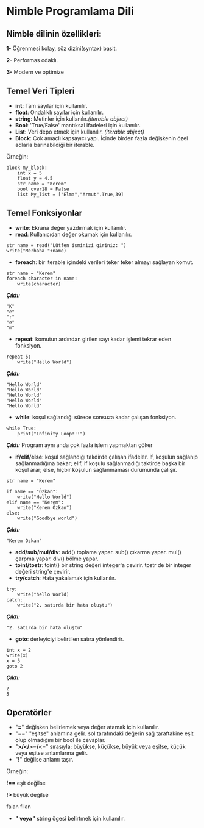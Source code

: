 # Nimble Programlama Dili

## Nimble dilinin özellikleri:
**1-** Öğrenmesi kolay, söz dizini(syntax) basit.

**2-** Performas odaklı.

**3-** Modern ve optimize

## Temel Veri Tipleri

- **int**: Tam sayılar için kullanılır.
- **float**: Ondalıklı sayılar için kullanılır.
- **string**: Metinler için kullanılır.*(iterable abject)*
- **Bool**: 'True/False' mantıksal ifadeleri için kullanılır.
- **List**: Veri depo etmek için kullanılır. *(iterable abject)*
- **Block**: Çok amaçlı kapsayıcı yapı. İçinde birden fazla değişkenin özel adlarla barınabildiği bir iterable. 

Örneğin:
```
block my_block:
    int x = 5
    float y = 4.5
    str name = "Kerem"
    bool over18 = False
    list My_list = ["Elma","Armut",True,39]
```
## Temel Fonksiyonlar

- **write**: Ekrana değer yazdırmak için kullanılır.
- **read**: Kullanıcıdan değer okumak için kullanılır.
```
str name = read("Lütfen isminizi giriniz: ")
write("Merhaba "+name)
```
- **foreach**: bir iterable içindeki verileri teker teker almayı sağlayan komut.

```
str name = "Kerem"
foreach character in name:
    write(character)
```
***Çıktı:***
```
"K"
"e"
"r"
"e"
"m"
```

- **repeat**: komutun ardından girilen sayı kadar işlemi tekrar eden fonksiyon.
```
repeat 5:
    write("Hello World")
```
***Çıktı:***
```
"Hello World"
"Hello World"
"Hello World"
"Hello World"
"Hello World"
```
- **while**: koşul sağlandığı sürece sonsuza kadar çalışan fonksiyon.
```
while True:
    print("Infinity Loop!!!")
```
***Çıktı:***
Program aynı anda çok fazla işlem yapmaktan çöker
- **if/elif/else**: koşul sağlandığı takdirde çalışan ifadeler. İf, koşulun sağlanıp sağlanmadığına bakar; elif, if koşulu sağlanmadığı taktirde başka bir koşul arar; else, hiçbir koşulun sağlanmaması durumunda çalışır.
```
str name = "Kerem"

if name == "Özkan":
    write("Hello World")
elif name == "Kerem":
    write("Kerem Özkan")
else:
    write("Goodbye world")
```
***Çıktı:***
```
"Kerem Özkan"
```
- **add/sub/mul/div**: add() toplama yapar. sub() çıkarma yapar. mul() çarpma yapar. div() bölme yapar. 
- **toint/tostr**: toint() bir string değeri integer'a çevirir. tostr de bir integer değeri string'e çevirir.
- **try/catch**: Hata yakalamak için kullanılır.
```
try:
    write("hello World)
catch:
    write("2. satırda bir hata oluştu")
```
***Çıktı:***
```
"2. satırda bir hata oluştu"
```
- **goto**: derleyiciyi belirtilen satıra yönlendirir.
```
int x = 2
write(x)
x = 5
goto 2
```
***Çıktı:***
```
2
5
```

## Operatörler
- "**=**" değişken belirlemek veya değer atamak için kullanılır.
- "**==**" "eşitse" anlamına gelir. sol tarafındaki değerin sağ taraftakine eşit olup olmadığını bir bool ile cevaplar.
- "**>/</>=/<=**" sırasıyla; büyükse, küçükse, büyük veya eşitse, küçük veya eşitse anlamlarına gelir.
- "**!**" değilse anlamı taşır. 

Örneğin:

**!==** eşit değilse

**!>** büyük değilse

falan filan

- **" veya '** string ögesi belirtmek için kullanılır.
